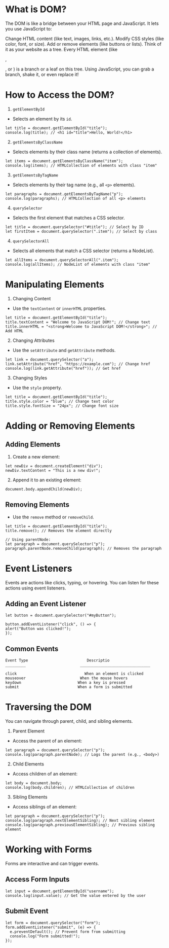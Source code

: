 # What is DOM?

The DOM is like a bridge between your HTML page and JavaScript. It lets you use JavaScript to:

Change HTML content (like text, images, links, etc.).
Modify CSS styles (like color, font, or size).
Add or remove elements (like buttons or lists).
Think of it as your website as a tree. Every HTML element (like <div>, <p>, or <img>) is a branch or a leaf on this tree. Using JavaScript, you can grab a branch, shake it, or even replace it!

# How to Access the DOM?

1. `getElementById`

- Selects an element by its `id`.

```
let title = document.getElementById("title");
console.log(title); // <h1 id="title">Hello, World!</h1>

```

2. `getElementsByClassName`

- Selects elements by their class name (returns a collection of elements).

```
let items = document.getElementsByClassName("item");
console.log(items); // HTMLCollection of elements with class "item"

```

3. `getElementsByTagName`

- Selects elements by their tag name (e.g., all `<p>` elements).

```
let paragraphs = document.getElementsByTagName("p");
console.log(paragraphs); // HTMLCollection of all <p> elements
```

4. `querySelector`

- Selects the first element that matches a CSS selector.

```
let title = document.querySelector("#title"); // Select by ID
let firstItem = document.querySelector(".item"); // Select by class
```

4. `querySelectorAll`

- Selects all elements that match a CSS selector (returns a NodeList).

```
let allItems = document.querySelectorAll(".item");
console.log(allItems); // NodeList of elements with class "item"
```

# Manipulating Elements

1. Changing Content

- Use the `textContent` or `innerHTML` properties.

```
let title = document.getElementById("title");
title.textContent = "Welcome to JavaScript DOM!"; // Change text
title.innerHTML = "<strong>Welcome to JavaScript DOM!</strong>"; // Add HTML

```

2. Changing Attributes

- Use the `setAttribute` and `getAttribute` methods.

```
let link = document.querySelector("a");
link.setAttribute("href", "https://example.com"); // Change href
console.log(link.getAttribute("href")); // Get href

```

3. Changing Styles

- Use the `style` property.

```
let title = document.getElementById("title");
title.style.color = "blue"; // Change text color
title.style.fontSize = "24px"; // Change font size
```

# Adding or Removing Elements

<h2> Adding Elements </h2>

1. Create a new element:

```
let newDiv = document.createElement("div");
newDiv.textContent = "This is a new div!";
```

2. Append it to an existing element:

```
document.body.appendChild(newDiv);
```

<h2> Removing Elements</h2>

- Use the `remove` method or `removeChild`.

```
let title = document.getElementById("title");
title.remove(); // Removes the element directly

// Using parentNode:
let paragraph = document.querySelector("p");
paragraph.parentNode.removeChild(paragraph); // Removes the paragraph

```

# Event Listeners

Events are actions like clicks, typing, or hovering. You can listen for these actions using event listeners.

<h2> Adding an Event Listener </h2>

```
let button = document.querySelector("#myButton");

button.addEventListener("click", () => {
alert("Button was clicked!");
});

```

<h2>Common Events </h2>

```
Event Type	                        Descriptio
_________                        _______________________________

click	                           When an element is clicked
mouseover	                     When the mouse hovers
keydown	                        When a key is pressed
submit	                        When a form is submitted

```

# Traversing the DOM

You can navigate through parent, child, and sibling elements.

1. Parent Element

- Access the parent of an element:

```
let paragraph = document.querySelector("p");
console.log(paragraph.parentNode); // Logs the parent (e.g., <body>)

```

2. Child Elements

- Access children of an element:

```
let body = document.body;
console.log(body.children); // HTMLCollection of children
```

3.  Sibling Elements

- Access siblings of an element:

```
let paragraph = document.querySelector("p");
console.log(paragraph.nextElementSibling); // Next sibling element
console.log(paragraph.previousElementSibling); // Previous sibling element
```

# Working with Forms

Forms are interactive and can trigger events.

<h2>Access Form Inputs </h2>

```
let input = document.getElementById("username");
console.log(input.value); // Get the value entered by the user
```

<h2>Submit Event</h2>

```
let form = document.querySelector("form");
form.addEventListener("submit", (e) => {
  e.preventDefault(); // Prevent form from submitting
  console.log("Form submitted!");
});
```
